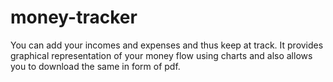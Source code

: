 # money-tracker
You can add your incomes and expenses and thus keep at track. It provides graphical representation of your money flow using charts and also allows you to download the same in form of pdf.  
